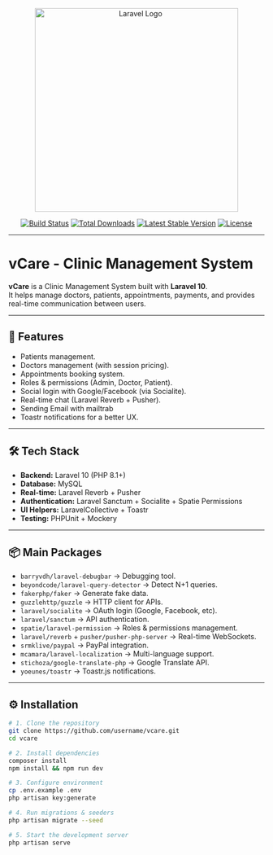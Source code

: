 <p align="center">
  <a href="https://laravel.com" target="_blank">
    <img src="https://raw.githubusercontent.com/laravel/art/master/logo-lockup/5%20SVG/2%20CMYK/1%20Full%20Color/laravel-logolockup-cmyk-red.svg" width="400" alt="Laravel Logo">
  </a>
</p>

<p align="center">
  <a href="https://github.com/laravel/framework/actions"><img src="https://github.com/laravel/framework/workflows/tests/badge.svg" alt="Build Status"></a>
  <a href="https://packagist.org/packages/laravel/framework"><img src="https://img.shields.io/packagist/dt/laravel/framework" alt="Total Downloads"></a>
  <a href="https://packagist.org/packages/laravel/framework"><img src="https://img.shields.io/packagist/v/laravel/framework" alt="Latest Stable Version"></a>
  <a href="https://packagist.org/packages/laravel/framework"><img src="https://img.shields.io/packagist/l/laravel/framework" alt="License"></a>
</p>

---

# vCare - Clinic Management System

**vCare** is a Clinic Management System built with **Laravel 10**.  
It helps manage doctors, patients, appointments, payments, and provides real-time communication between users.

---

## 🚀 Features
- Patients management.  
- Doctors management (with session pricing).  
- Appointments booking system.  
- Roles & permissions (Admin, Doctor, Patient).  
- Social login with Google/Facebook (via Socialite).  
- Real-time chat (Laravel Reverb + Pusher).  
- Sending Email with mailtrab
- Toastr notifications for a better UX.  

---

## 🛠️ Tech Stack
- **Backend:** Laravel 10 (PHP 8.1+)  
- **Database:** MySQL  
- **Real-time:** Laravel Reverb + Pusher  
- **Authentication:** Laravel Sanctum + Socialite + Spatie Permissions  
- **UI Helpers:** LaravelCollective + Toastr  
- **Testing:** PHPUnit + Mockery  

---

## 📦 Main Packages
- `barryvdh/laravel-debugbar` → Debugging tool.  
- `beyondcode/laravel-query-detector` → Detect N+1 queries.  
- `fakerphp/faker` → Generate fake data.  
- `guzzlehttp/guzzle` → HTTP client for APIs.  
- `laravel/socialite` → OAuth login (Google, Facebook, etc).  
- `laravel/sanctum` → API authentication.  
- `spatie/laravel-permission` → Roles & permissions management.  
- `laravel/reverb` + `pusher/pusher-php-server` → Real-time WebSockets.  
- `srmklive/paypal` → PayPal integration.  
- `mcamara/laravel-localization` → Multi-language support.  
- `stichoza/google-translate-php` → Google Translate API.  
- `yoeunes/toastr` → Toastr.js notifications.  

---

## ⚙️ Installation
```bash
# 1. Clone the repository
git clone https://github.com/username/vcare.git
cd vcare

# 2. Install dependencies
composer install
npm install && npm run dev

# 3. Configure environment
cp .env.example .env
php artisan key:generate

# 4. Run migrations & seeders
php artisan migrate --seed

# 5. Start the development server
php artisan serve
